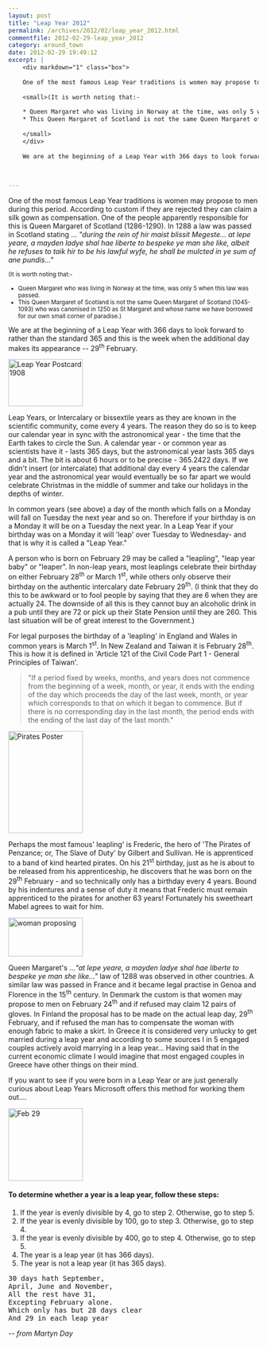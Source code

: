 ```yaml
---
layout: post
title: "Leap Year 2012"
permalink: /archives/2012/02/leap_year_2012.html
commentfile: 2012-02-29-leap_year_2012
category: around_town
date: 2012-02-29 19:49:12
excerpt: |
    <div markdown="1" class="box">
    
    One of the most famous Leap Year traditions is women may propose to men during this period. According to custom if they are rejected they can claim a silk gown as compensation. One of the people apparently responsible for this is Queen Margaret of Scotland (1286-1290). In 1288 a law was passed in Scotland stating ... <em>"during the rein of hir maist blissit Megeste... at lepe yeare, a mayden ladye shal hae liberte to bespeke ye man she like, albeit he refuses to taik hir to be his lawful wyfe, he shall be mulcted in ye sum of ane pundis..."</em>
    
    <small>(It is worth noting that:-
    
    * Queen Margaret who was living in Norway at the time, was only 5 when this law was passed.
    * This Queen Margaret of Scotland is not the same Queen Margaret of Scotland (1045-1093) who was canonised in 1250 as St Margaret and whose name we have borrowed for our own small corner of paradise.)
    
    </small>
    </div>
    
    We are at the beginning of a Leap Year with 366 days to look forward to rather than the standard 365 and this is the week when the additional day makes its appearance -- 29<sup>th</sup> February.
    
    

---
```


<div markdown="1" class="box">
One of the most famous Leap Year traditions is women may propose to men during this period. According to custom if they are rejected they can claim a silk gown as compensation. One of the people apparently responsible for this is Queen Margaret of Scotland (1286-1290). In 1288 a law was passed in Scotland stating ... <em>"during the rein of hir maist blissit Megeste... at lepe yeare, a mayden ladye shal hae liberte to bespeke ye man she like, albeit he refuses to taik hir to be his lawful wyfe, he shall be mulcted in ye sum of ane pundis..."</em>

<small>(It is worth noting that:-

-   Queen Margaret who was living in Norway at the time, was only 5 when this law was passed.
-   This Queen Margaret of Scotland is not the same Queen Margaret of Scotland (1045-1093) who was canonised in 1250 as St Margaret and whose name we have borrowed for our own small corner of paradise.)

</small>

</div>
We are at the beginning of a Leap Year with 366 days to look forward to rather than the standard 365 and this is the week when the additional day makes its appearance -- 29<sup>th</sup> February.

<a href="/assets/images/2012/LEAP_Leap-Year-Postcard-1908.jpg" title="See larger version of - Leap Year Postcard 1908"><img src="/assets/images/2012/LEAP_Leap-Year-Postcard-1908_thumb.jpg" width="150" height="95" alt="Leap Year Postcard 1908" class="photo right" /></a>

Leap Years, or Intercalary or bissextile years as they are known in the scientific community, come every 4 years. The reason they do so is to keep our calendar year in sync with the astronomical year - the time that the Earth takes to circle the Sun. A calendar year - or common year as scientists have it - lasts 365 days, but the astronomical year lasts 365 days and a bit. The bit is about 6 hours or to be precise - 365.2422 days. If we didn't insert (or intercalate) that additional day every 4 years the calendar year and the astronomical year would eventually be so far apart we would celebrate Christmas in the middle of summer and take our holidays in the depths of winter.

In common years (see above) a day of the month which falls on a Monday will fall on Tuesday the next year and so on. Therefore if your birthday is on a Monday it will be on a Tuesday the next year. In a Leap Year if your birthday was on a Monday it will 'leap' over Tuesday to Wednesday- and that is why it is called a "Leap Year."

A person who is born on February 29 may be called a "leapling", "leap year baby" or "leaper". In non-leap years, most leaplings celebrate their birthday on either February 28<sup>th</sup> or March 1<sup>st</sup>, while others only observe their birthday on the authentic intercalary date February 29<sup>th</sup>. (I think that they do this to be awkward or to fool people by saying that they are 6 when they are actually 24. The downside of all this is they cannot buy an alcoholic drink in a pub until they are 72 or pick up their State Pension until they are 260. This last situation will be of great interest to the Government.)

For legal purposes the birthday of a 'leapling' in England and Wales in common years is March 1<sup>st</sup>. In New Zealand and Taiwan it is February 28<sup>th</sup>. This is how it is defined in 'Article 121 of the Civil Code Part 1 - General Principles of Taiwan'.

> "If a period fixed by weeks, months, and years does not commence from the beginning of a week, month, or year, it ends with the ending of the day which proceeds the day of the last week, month, or year which corresponds to that on which it began to commence. But if there is no corresponding day in the last month, the period ends with the ending of the last day of the last month."

<div markdown="1" class="box">
<a href="/assets/images/2012/LEAP_Pirates-Poster.jpg" title="See larger version of - Pirates Poster"><img src="/assets/images/2012/LEAP_Pirates-Poster_thumb.jpg" width="150" height="205" alt="Pirates Poster" class="photo left" /></a>

Perhaps the most famous' leapling' is Frederic, the hero of 'The Pirates of Penzance; or, The Slave of Duty' by Gilbert and Sullivan. He is apprenticed to a band of kind hearted pirates. On his 21<sup>st</sup> birthday, just as he is about to be released from his apprenticeship, he discovers that he was born on the 29<sup>th</sup> February - and so technically only has a birthday every 4 years. Bound by his indentures and a sense of duty it means that Frederic must remain apprenticed to the pirates for another 63 years! Fortunately his sweetheart Mabel agrees to wait for him.

</div>
<a href="/assets/images/2012/LEAP_woman-propose.jpg" title="See larger version of - woman proposing"><img src="/assets/images/2012/LEAP_woman-propose_thumb.jpg" width="150" height="78" alt="woman proposing" class="photo right" /></a>

Queen Margaret's ...<em>"at lepe yeare, a mayden ladye shal hae liberte to bespeke ye man she like..."</em> law of 1288 was observed in other countries. A similar law was passed in France and it became legal practise in Genoa and Florence in the 15<sup>th</sup> century. In Denmark the custom is that women may propose to men on February 24<sup>th</sup> and if refused may claim 12 pairs of gloves. In Finland the proposal has to be made on the actual leap day, 29<sup>th</sup> February, and if refused the man has to compensate the woman with enough fabric to make a skirt. In Greece it is considered very unlucky to get married during a leap year and according to some sources I in 5 engaged couples actively avoid marrying in a leap year... Having said that in the current economic climate I would imagine that most engaged couples in Greece have other things on their mind.

If you want to see if you were born in a Leap Year or are just generally curious about Leap Years Microsoft offers this method for working them out....

<a href="/assets/images/2012/LEAP_Feb-29.jpg" title="See larger version of -  Feb 29"><img src="/assets/images/2012/LEAP_Feb-29_thumb.jpg" width="150" height="146" alt=" Feb 29" class="right" /></a>

#### To determine whether a year is a leap year, follow these steps:

1.  If the year is evenly divisible by 4, go to step 2. Otherwise, go to step 5.
2.  If the year is evenly divisible by 100, go to step 3. Otherwise, go to step 4.
3.  If the year is evenly divisible by 400, go to step 4. Otherwise, go to step 5.
4.  The year is a leap year (it has 366 days).
5.  The year is not a leap year (it has 365 days).

<pre markdown="1" class="poem">
30 days hath September,
April, June and November,
All the rest have 31,
Excepting February alone.
Which only has but 28 days clear
And 29 in each leap year
</pre>

<cite>-- from Martyn Day</cite>
